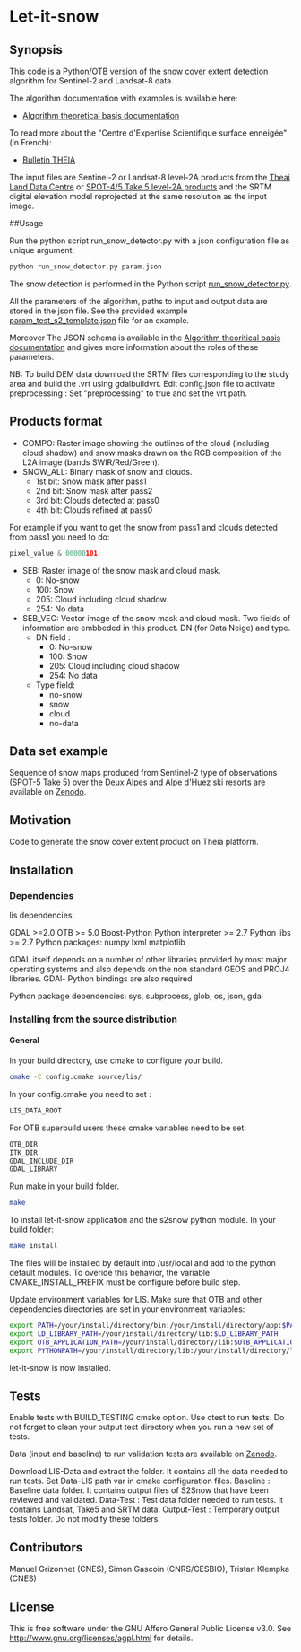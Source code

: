 # Let-it-snow
## Synopsis

This code is a Python/OTB version of the snow cover extent detection algorithm for Sentinel-2 and Landsat-8 data.

The algorithm documentation with examples is available here:

* [Algorithm theoretical basis documentation](http://tully.ups-tlse.fr/grizonnet/let-it-snow/blob/master/doc/tex/ATBD_CES-Neige.pdf)

To read more about the "Centre d'Expertise Scientifique surface enneigée" (in French):

* [Bulletin THEIA](https://www.theia-land.fr/sites/default/files/imce/BulletinTHEIA3.pdf#page=10)

The input files are Sentinel-2 or Landsat-8 level-2A products from the [Theai Land Data Centre](https://theia.cnes.fr/) or [SPOT-4/5 Take 5 level-2A products](https://spot-take5.org) and the SRTM digital elevation model reprojected at the same resolution as the input image.

##Usage

Run the python script run_snow_detector.py with a json configuration file as unique argument:

```bash
python run_snow_detector.py param.json
```
The snow detection is performed in the Python script [run_snow_detector.py](app/run_snow_detector.py).

All the parameters of the algorithm, paths to input and output data are stored in the json file. See the provided example [param_test_s2_template.json](tes/param_test_s2_template.json) file for an example.

Moreover The JSON schema is available in the [Algorithm theoritical basis documentation](doc/tex/ATBD_CES-Neige.tex) and gives more information about the roles of these parameters.

NB: To build DEM data download the SRTM files corresponding to the study area and build the .vrt using gdalbuildvrt. Edit config.json file to activate preprocessing : Set "preprocessing" to true and set the vrt path.


## Products format

* COMPO: Raster image showing the outlines of the cloud (including cloud shadow) and snow masks drawn on the RGB composition of the L2A image (bands SWIR/Red/Green).
* SNOW_ALL: Binary mask of snow and clouds.
  * 1st bit: Snow mask after pass1
  * 2nd bit: Snow mask after pass2
  * 3rd bit: Clouds detected at pass0
  * 4th bit: Clouds refined  at pass0

For example if you want to get the snow from pass1 and clouds detected from pass1 you need to do:
```python
pixel_value & 00000101
```
* SEB: Raster image of the snow mask and cloud mask.
  * 0: No-snow
  * 100: Snow
  * 205: Cloud including cloud shadow
  * 254: No data
* SEB_VEC: Vector image of the snow mask and cloud mask. Two fields of information are embbeded in this product. DN (for Data Neige) and type.
  * DN field :
     * 0: No-snow
     * 100: Snow
     * 205: Cloud including cloud shadow
     * 254: No data
  * Type field:
     * no-snow
     * snow
     * cloud
     * no-data

## Data set example

Sequence of snow maps produced from Sentinel-2 type of observations (SPOT-5 Take 5) over the Deux Alpes and Alpe d'Huez ski resorts are available on [Zenodo](http://doi.org/10.5281/zenodo.159563).

## Motivation

Code to generate the snow cover extent product on Theia platform.

## Installation

### Dependencies

lis dependencies:

GDAL >=2.0
OTB >= 5.0
Boost-Python
Python interpreter >= 2.7
Python libs >= 2.7
Python packages:
numpy
lxml
matplotlib

GDAL itself depends on a number of other libraries provided by most major operating systems and also depends on the non standard GEOS and PROJ4 libraries. GDAl- Python bindings are also required

Python package dependencies: sys, subprocess, glob, os, json, gdal

### Installing from the source distribution

#### General

In your build directory, use cmake to configure your build.
```bash
cmake -C config.cmake source/lis/
```
In your config.cmake you need to set :
```bash
LIS_DATA_ROOT
```
For OTB superbuild users these cmake variables need to be set:
```bash
OTB_DIR
ITK_DIR
GDAL_INCLUDE_DIR
GDAL_LIBRARY
```
Run make in your build folder.
```bash
make
```
To install let-it-snow application and the s2snow python module.
In your build folder:
```bash
make install
```
The files will be installed by default into /usr/local and add to the python default modules.
To overide this behavior, the variable CMAKE_INSTALL_PREFIX must be configure before build step.

Update environment variables for LIS. Make sure that OTB and other dependencies directories are set in your environment variables:
```bash
export PATH=/your/install/directory/bin:/your/install/directory/app:$PATH
export LD_LIBRARY_PATH=/your/install/directory/lib:$LD_LIBRARY_PATH
export OTB_APPLICATION_PATH=/your/install/directory/lib:$OTB_APPLICATION_PATH
export PYTHONPATH=/your/install/directory/lib:/your/install/directory/lib/python2.7/site-packages:$PYTHONPATH
```
let-it-snow is now installed.

## Tests

Enable tests with BUILD_TESTING cmake option. Use ctest to run tests. Do not forget to clean your output test directory when you run a new set of tests.

Data (input and baseline) to run validation tests are available on [Zenodo](http://doi.org/10.5281/zenodo.166511).

Download LIS-Data and extract the folder. It contains all the data needed to run tests. Set Data-LIS path var in cmake configuration files.
Baseline : Baseline data folder. It contains output files of S2Snow that have been reviewed and validated.
Data-Test : Test data folder needed to run tests. It contains Landsat, Take5 and SRTM data.
Output-Test : Temporary output tests folder.
Do not modify these folders.

## Contributors

Manuel Grizonnet (CNES), Simon Gascoin (CNRS/CESBIO), Tristan Klempka (CNES)

## License

This is free software under the GNU Affero General Public License v3.0. See
http://www.gnu.org/licenses/agpl.html for details.
